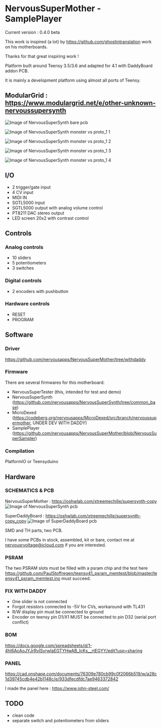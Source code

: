 # NervousSuperMother - SamplePlayer

Current version : 0.4.0 beta

This work is inspired (a lot) by https://github.com/ghostintranslation work on his motherboards.

Thanks for that great inspiring work !

Platform built around Teensy 3.5/3.6 and adapted for 4.1 with DaddyBoard addon PCB.

It is mainly a development platform using almost all ports of Teensy.

## ModularGrid : https://www.modulargrid.net/e/other-unknown-nervoussupersynth

![Image of NervousSuperSynth bare pcb](https://github.com/nervousapps/NervousSuperSynth/raw/proto_1/images/bare_pcb.png)

![Image of NervousSuperSynth monster vs proto_1 1](https://github.com/nervousapps/NervousSuperSynth/blob/proto_1/images/monstervsproto1_1.png)

![Image of NervousSuperSynth monster vs proto_1 2](https://github.com/nervousapps/NervousSuperSynth/blob/proto_1/images/monstervsproto1_2.png)

![Image of NervousSuperSynth monster vs proto_1 3](https://github.com/nervousapps/NervousSuperSynth/blob/proto_1/images/monstervsproto1_3.png)

![Image of NervousSuperSynth monster vs proto_1 4](https://github.com/nervousapps/NervousSuperSynth/blob/proto_1/images/monstervsproto1_4.png)

## I/O
- 2 trigger/gate input
- 4 CV input
- MIDI IN
- SGTL5000 input
- SGTL5000 output with analog volume control
- PT8211 DAC stereo output
- LED screen 20x2 with contrast control

## Controls
### Analog controls
- 10 sliders
- 5 potentiometers
- 3 switches

### Digital controls
- 2 encoders with pushbutton

### Hardware controls
- RESET
- PROGRAM

## Software
### Driver
https://github.com/nervousapps/NervousSuperMother/tree/withdaddy

### Firmware
There are several firmwares for this motherboard:
- NervousSuperTester (this, intended for test and demo)
- NervousSuperSynth (https://github.com/nervousapps/NervousSuperSynth/tree/common_base)
- MicroDexed (https://codeberg.org/nervousapps/MicroDexed/src/branch/nervoussupermother, UNDER DEV WITH DADDY)
- SamplePlayer (https://github.com/nervousapps/NervousSuperMother/blob/NervousSuperSampler)

### Compilation
PlatformIO or Teensyduino

## Hardware
### SCHEMATICS & PCB
NervousSuperMother : https://oshwlab.com/xtreemechille/supersynth-copy
![Image of NervousSuperSynth pcb](https://image.easyeda.com/histories/3226f8f64cd142eb9272e89193aaf473.png)

SuperDaddyBoard : https://oshwlab.com/xtreemechille/supersynth-copy_copy
![Image of SuperDaddyBoard pcb](https://image.easyeda.com/histories/089716ea3f2345f78fa68dfbae1b574d.png)

SMD and TH parts, two PCB.

I have some PCBs in stock, assembled, kit or bare, contact me at nervousrvoltage@icloud.com if you are interested.

### PSRAM

The two PSRAM slots must be filled with a psram chip and the test here https://github.com/PaulStoffregen/teensy41_psram_memtest/blob/master/teensy41_psram_memtest.ino must succeed.

### FIX WITH DADDY
- One slider is not connected
- Forgot resistors connected to -5V for CVs, workaround with TL431
- R/W display pin must be connected to ground
- Encoder on teensy pin D1/X1 MUST be connected to pin D32 (serial port conflict)

### BOM
https://docs.google.com/spreadsheets/d/1-4hl6AcAoJYJrRvISyrwIaEGTYHwAB_IcKs__rtEGYY/edit?usp=sharing

### PANEL
https://cad.onshape.com/documents/76309e780cb99c0f2066b519/w/a28c1d39745cdb4e42b1148c/e/933dfecdfdc7ae9463372842

I made the panel here : https://www.john-steel.com/

## TODO
- clean code
- separate switch and potentiometers from sliders

